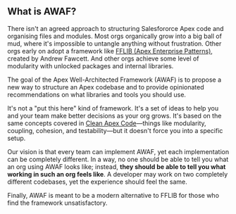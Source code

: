## What is AWAF?

There isn't an agreed approach to structuring Salesfororce Apex code and organising files and modules. Most orgs organically grow into a big ball of mud, where it's impossible to untangle anything without frustration. Other orgs early on adopt a framework like [FFLIB (Apex Enterprise Patterns)](https://trailhead.salesforce.com/content/learn/modules/apex_patterns_sl), created by Andrew Fawcett. And other orgs achieve some level of modularity with unlocked packages and internal libraries.

The goal of the Apex Well-Architected Framework (AWAF) is to propose a new way to structure an Apex codebase and to provide opinionated recommendations on what libraries and tools you should use. 

It's not a "put this here" kind of framework. It's a set of ideas to help you and your team make better decisions as your org grows. It's based on the same concepts covered in [Clean Apex Code](https://a.co/d/gSCaIhO)—things like modularity, coupling, cohesion, and testability—but it doesn't force you into a specific setup. 

Our vision is that every team can implement AWAF, yet each implementation can be completely different. In a way, no one should be able to tell you what an org using AWAF looks like; instead, **they should be able to tell you what working in such an org feels like**. A developer may work on two completely different codebases, yet the experience should feel the same.

Finally, AWAF is meant to be a modern alternative to FFLIB for those who find the framework unsatisfactory.
